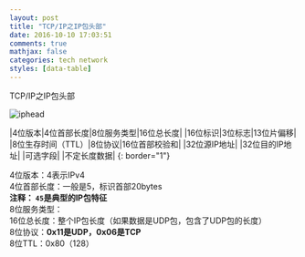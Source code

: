 ```yaml
---
layout: post
title: "TCP/IP之IP包头部"
date: 2016-10-10 17:03:51
comments: true
mathjax: false
categories: tech network
styles: [data-table]
---
```


TCP/IP之IP包头部

<!--more-->


![iphead](http://s5.sinaimg.cn/middle/65db998448e3b5536ca04&690)


|4位版本|4位首部长度|8位服务类型|16位总长度|
|16位标识|3位标志|13位片偏移|
|8位生存时间（TTL）|8位协议|16位首部校验和|
|32位源IP地址|
|32位目的IP地址|
|可选字段|
|不定长度数据|
{: border="1"}


4位版本：4表示IPv4  
4位首部长度：一般是5，标识首部20bytes  
**注释： `45`是典型的IP包特征**  
8位服务类型：  
16位总长度：整个IP包长度（如果数据是UDP包，包含了UDP包的长度）  
8位协议：**0x11是UDP，0x06是TCP**  
8位TTL：0x80（128）



